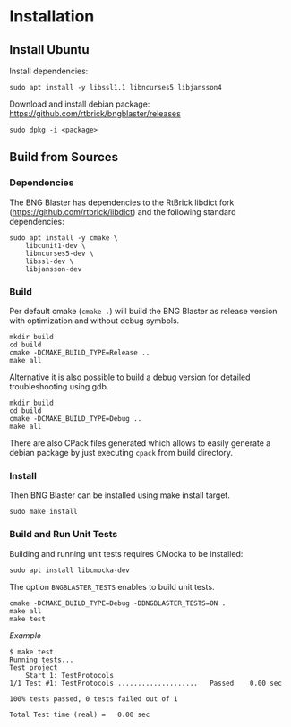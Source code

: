 # Installation

## Install Ubuntu

Install dependencies:
```
sudo apt install -y libssl1.1 libncurses5 libjansson4
```

Download and install debian package:
https://github.com/rtbrick/bngblaster/releases

```
sudo dpkg -i <package>
```

## Build from Sources

### Dependencies

The BNG Blaster has dependencies to the RtBrick libdict fork 
(https://github.com/rtbrick/libdict) and the following standard 
dependencies: 
```
sudo apt install -y cmake \
    libcunit1-dev \
    libncurses5-dev \
    libssl-dev \
    libjansson-dev
```

### Build

Per default cmake (`cmake .`) will build the BNG Blaster as release 
version with optimization and without debug symbols. 
```
mkdir build
cd build
cmake -DCMAKE_BUILD_TYPE=Release ..
make all
```

Alternative it is also possible to build a debug
version for detailed troubleshooting using gdb. 
```
mkdir build
cd build
cmake -DCMAKE_BUILD_TYPE=Debug ..
make all
```

There are also CPack files generated which allows to easily generate a debian
package by just executing `cpack` from build directory. 

### Install 

Then BNG Blaster can be installed using make install target.  
```
sudo make install
```

### Build and Run Unit Tests

Building and running unit tests requires CMocka to be installed:
```
sudo apt install libcmocka-dev
```

The option `BNGBLASTER_TESTS` enables to build unit tests. 
```
cmake -DCMAKE_BUILD_TYPE=Debug -DBNGBLASTER_TESTS=ON .
make all
make test
```

*Example*
```
$ make test
Running tests...
Test project
    Start 1: TestProtocols
1/1 Test #1: TestProtocols ....................   Passed    0.00 sec

100% tests passed, 0 tests failed out of 1

Total Test time (real) =   0.00 sec
```
